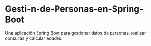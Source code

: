 # Gesti-n-de-Personas-en-Spring-Boot
Una aplicación Spring Boot para gestionar datos de personas, realizar consultas y calcular edades.
